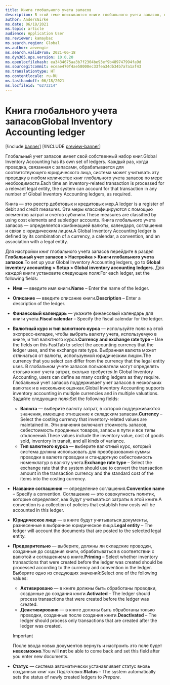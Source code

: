```yaml
---
title: Книга глобального учета запасов
description: В этой теме описываются книги глобального учета запасов, которые определяются комбинацией валюты, календаря, соглашения и связи с юридическим лицом.
author: AndersGirke
ms.date: 06/18/2021
ms.topic: article
audience: Application User
ms.reviewer: kamaybac
ms.search.region: Global
ms.author: aevengir
ms.search.validFrom: 2021-06-18
ms.dyn365.ops.version: 10.0.20
ms.openlocfilehash: ea3434675aa3b7f2304be93ef9b489747994fa9d
ms.sourcegitcommit: eceae470f4ae58000ec33fea34db34b7a7a1af43
ms.translationtype: HT
ms.contentlocale: ru-RU
ms.lasthandoff: 06/18/2021
ms.locfileid: "6273214"
---
```

# <a name="global-inventory-accounting-ledger"></a><span data-ttu-id="6e2f9-103">Книга глобального учета запасов</span><span class="sxs-lookup"><span data-stu-id="6e2f9-103">Global Inventory Accounting ledger</span></span>

[!include [banner](../includes/banner.md)]
[!INCLUDE [preview-banner](../includes/preview-banner.md)]

<span data-ttu-id="6e2f9-104">Глобальный учет запасов имеет свой собственный набор книг.</span><span class="sxs-lookup"><span data-stu-id="6e2f9-104">Global Inventory Accounting has its own set of ledgers.</span></span> <span data-ttu-id="6e2f9-105">Каждый раз, когда проводка, связанная с запасами, обрабатывается для соответствующего юридического лица, система может учитывать эту проводку в любом количестве книг глобального учета запасов по мере необходимости.</span><span class="sxs-lookup"><span data-stu-id="6e2f9-105">Each time an inventory-related transaction is processed for a relevant legal entity, the system can account for that transaction in any number of Global Inventory Accounting ledgers, as required.</span></span>

<span data-ttu-id="6e2f9-106">Книга — это реестр дебетовых и кредитовых мер.</span><span class="sxs-lookup"><span data-stu-id="6e2f9-106">A ledger is a register of debit and credit measures.</span></span> <span data-ttu-id="6e2f9-107">Эти меры классифицируются с помощью элементов затрат и счетов субкниги.</span><span class="sxs-lookup"><span data-stu-id="6e2f9-107">These measures are classified by using cost elements and subledger accounts.</span></span> <span data-ttu-id="6e2f9-108">Книга глобального учета запасов — определяется комбинацией валюты, календаря, соглашения и связи с юридическим лицом.</span><span class="sxs-lookup"><span data-stu-id="6e2f9-108">A Global Inventory Accounting ledger is defined by its combination of a currency, a calendar, a convention, and an association with a legal entity.</span></span>

<span data-ttu-id="6e2f9-109">Для настройки книг глобального учета запасов перейдите в раздел **Глобальный учет запасов \> Настройка \> Книги глобального учета запасов**.</span><span class="sxs-lookup"><span data-stu-id="6e2f9-109">To set up your Global Inventory Accounting ledgers, go to **Global inventory accounting \> Setup \> Global inventory accounting ledgers**.</span></span> <span data-ttu-id="6e2f9-110">Для каждой книги установите следующие поля:</span><span class="sxs-lookup"><span data-stu-id="6e2f9-110">For each ledger, set the following fields:</span></span>

- <span data-ttu-id="6e2f9-111">**Имя** — введите имя книги.</span><span class="sxs-lookup"><span data-stu-id="6e2f9-111">**Name** – Enter the name of the ledger.</span></span>
- <span data-ttu-id="6e2f9-112">**Описание** — введите описание книги.</span><span class="sxs-lookup"><span data-stu-id="6e2f9-112">**Description** – Enter a description of the ledger.</span></span>
- <span data-ttu-id="6e2f9-113">**Финансовый календарь** — укажите финансовый календарь для книги учета.</span><span class="sxs-lookup"><span data-stu-id="6e2f9-113">**Fiscal calendar** – Specify the fiscal calendar for the ledger.</span></span>
- <span data-ttu-id="6e2f9-114">**Валютный курс и тип валютного курса** — используйте поля на этой экспресс-вкладке, чтобы выбрать валюту учета, используемую в книге, и тип валютного курса.</span><span class="sxs-lookup"><span data-stu-id="6e2f9-114">**Currency and exchange rate type** – Use the fields on this FastTab to select the accounting currency that the ledger uses, and the exchange rate type.</span></span> <span data-ttu-id="6e2f9-115">Выбранная валюта может отличаться от валюты, используемой юридическим лицом.</span><span class="sxs-lookup"><span data-stu-id="6e2f9-115">The currency that you select can differ from the currency that the legal entity uses.</span></span> <span data-ttu-id="6e2f9-116">В глобальном учете запасов пользователи могут определять столько книг учета затрат, сколько требуется.</span><span class="sxs-lookup"><span data-stu-id="6e2f9-116">In Global Inventory Accounting, users can define as many costing ledgers as they require.</span></span> <span data-ttu-id="6e2f9-117">Глобальный учет запасов поддерживает учет запасов в нескольких валютах и в нескольких оценках.</span><span class="sxs-lookup"><span data-stu-id="6e2f9-117">Global Inventory Accounting supports inventory accounting in multiple currencies and in multiple valuations.</span></span> <span data-ttu-id="6e2f9-118">Задайте следующие поля:</span><span class="sxs-lookup"><span data-stu-id="6e2f9-118">Set the following fields:</span></span>

    - <span data-ttu-id="6e2f9-119">**Валюта** — выберите валюту затрат, в которой поддерживаются значения, имеющие отношение к складским запасам.</span><span class="sxs-lookup"><span data-stu-id="6e2f9-119">**Currency** – Select the costing currency that inventory-related values are maintained in.</span></span> <span data-ttu-id="6e2f9-120">Эти значения включают стоимость запасов, себестоимость проданных товаров, запасы в пути и все типы отклонений.</span><span class="sxs-lookup"><span data-stu-id="6e2f9-120">These values include the inventory value, cost of goods sold, inventory in transit, and all kinds of variance.</span></span>
    - <span data-ttu-id="6e2f9-121">**Тип валютного курса** — выберите валютный курс, который система должна использовать для преобразования суммы проводки в валюте проводки и стандартную себестоимость номенклатур в валюту учета.</span><span class="sxs-lookup"><span data-stu-id="6e2f9-121">**Exchange rate type** – Select the exchange rate that the system should use to convert the transaction amount in the transaction currency and the standard cost of the items into the costing currency.</span></span>

- <span data-ttu-id="6e2f9-122">**Название соглашения** — определение соглашения.</span><span class="sxs-lookup"><span data-stu-id="6e2f9-122">**Convention name** – Specify a convention.</span></span> <span data-ttu-id="6e2f9-123">Соглашение — это совокупность политик, которые определяют, как будут учитываться затраты в этой книге.</span><span class="sxs-lookup"><span data-stu-id="6e2f9-123">A convention is a collection of policies that establish how costs will be accounted in this ledger.</span></span>
- <span data-ttu-id="6e2f9-124">**Юридическое лицо** — в книге будут учитываться документы, разнесенные в выбранное юридическое лицо.</span><span class="sxs-lookup"><span data-stu-id="6e2f9-124">**Legal entity** – The ledger will account the documents that are posted to the selected legal entity.</span></span>
- <span data-ttu-id="6e2f9-125">**Предварительно** — выберите, должны ли складские проводки, созданные до создания книги, обрабатываться в соответствии с валютой и соглашением в книге.</span><span class="sxs-lookup"><span data-stu-id="6e2f9-125">**Priming** – Select whether inventory transactions that were created before the ledger was created should be processed according to the currency and convention in the ledger.</span></span> <span data-ttu-id="6e2f9-126">Выберите одно из следующих значений:</span><span class="sxs-lookup"><span data-stu-id="6e2f9-126">Select one of the following values:</span></span>

    - <span data-ttu-id="6e2f9-127">**Активировано** — в книге должны быть обработаны проводки, созданные до создания книги.</span><span class="sxs-lookup"><span data-stu-id="6e2f9-127">**Activated** – The ledger should process transactions that were created before the ledger was created.</span></span>
    - <span data-ttu-id="6e2f9-128">**Деактивировано** — в книге должны быть обработаны только проводки, созданные после создания книги.</span><span class="sxs-lookup"><span data-stu-id="6e2f9-128">**Deactivated** – The ledger should process only transactions that are created after the ledger was created.</span></span>

    > [!IMPORTANT]
    > <span data-ttu-id="6e2f9-129">После ввода новых документов вернуть и настроить это поле будет **невозможно**.</span><span class="sxs-lookup"><span data-stu-id="6e2f9-129">You will **not** be able to come back and set this field after you enter new documents.</span></span>

- <span data-ttu-id="6e2f9-130">**Статус** — система автоматически устанавливает статус вновь созданных книг как *Подготовка*.</span><span class="sxs-lookup"><span data-stu-id="6e2f9-130">**Status** – The system automatically sets the status of newly created ledgers to *Prepare*.</span></span>
